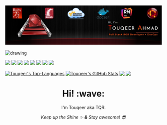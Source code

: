 [![Social banner for tqr](https://raw.githubusercontent.com/Touqeer-tqr/Touqeer-tqr/master/assets/main-banner.jpeg)](http://touqeer-ahmad.herokuapp.com/)

<img align="center" src="https://komarev.com/ghpvc/?username=Touqeer-tqr&label=PROFILE+VIEWS&color=60B98C" alt="drawing" width="160"/>

![](https://img.shields.io/badge/OS-Linux-informational?style=flat&logo=linux&logoColor=white&color=2bbc8a)
![](https://img.shields.io/badge/Code-JavaScript-informational?style=flat&logo=javascript&logoColor=white&color=2bbc8a)
![](https://img.shields.io/badge/Shell-Bash-informational?style=flat&logo=gnu-bash&logoColor=white&color=2bbc8a)
![](https://img.shields.io/badge/Tools-PostgreSQL-informational?style=flat&logo=postgresql&logoColor=white&color=2bbc8a)
![](https://img.shields.io/badge/Tools-Docker-informational?style=flat&logo=docker&logoColor=white&color=2bbc8a)
![](https://img.shields.io/badge/Tools-Kubernetes-informational?style=flat&logo=kubernetes&logoColor=white&color=2bbc8a)
![](https://img.shields.io/badge/Code-Ruby-informational?style=flat&logo=ruby&logoColor=white&color=2bbc8a)
![](https://img.shields.io/badge/Code-Git-informational?style=flat&logo=git&logoColor=white&color=2bbc8a)

<a href="https://github.com/Touqeer-tqr">
  <img align="center" src="https://github-readme-stats.vercel.app/api/top-langs/?username=Touqeer-tqr&theme=radical&langs_count=3&count_private=true&hide=html&include_all_commits=true" alt="Touqeer's Top-Languages"/>
</a>
<a href="https://github.com/Touqeer-tqr">
  <img align="center" src="https://github-readme-stats.vercel.app/api?username=Touqeer-tqr&theme=radical&count_private=true&line_height=27&show_icons=true&include_all_commits=true&rank_icon=github" alt="Touqeer's GitHub Stats" />
</a>

<a href="https://github.com/Touqeer-tqr/slide-selector">
  <img align="center" src="https://github-readme-stats.vercel.app/api/pin/?username=Touqeer-tqr&repo=slide-selector&theme=radical" />
</a>

<a href="https://github.com/Touqeer-tqr/custom-form">
  <img align="center" src="https://github-readme-stats.vercel.app/api/pin/?username=Touqeer-tqr&repo=custom-form&theme=radical" />
</a>


<h1 align='center'> Hi! :wave:</h1>
<p align='center'>I'm Touqeer aka TQR.</p>

<p align='center'><i>Keep up the Shine ✨ <b>&</b> Stay awesome! 😎 </i></p>

